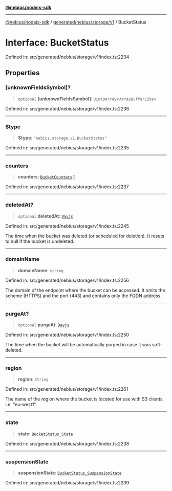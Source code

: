 [**@nebius/nodejs-sdk**](../../../../../README.md)

---

[@nebius/nodejs-sdk](../../../../../README.md) / [generated/nebius/storage/v1](../README.md) / BucketStatus

# Interface: BucketStatus

Defined in: src/generated/nebius/storage/v1/index.ts:2234

## Properties

### \[unknownFieldsSymbol\]?

> `optional` **\[unknownFieldsSymbol\]**: `Uint8Array`\<`ArrayBufferLike`\>

Defined in: src/generated/nebius/storage/v1/index.ts:2236

---

### $type

> **$type**: `"nebius.storage.v1.BucketStatus"`

Defined in: src/generated/nebius/storage/v1/index.ts:2235

---

### counters

> **counters**: [`BucketCounters`](BucketCounters.md)[]

Defined in: src/generated/nebius/storage/v1/index.ts:2237

---

### deletedAt?

> `optional` **deletedAt**: [`Dayjs`](../../../../../runtime/protos/core/dayjs/classes/Dayjs.md)

Defined in: src/generated/nebius/storage/v1/index.ts:2245

The time when the bucket was deleted (or scheduled for deletion).
It resets to null if the bucket is undeleted.

---

### domainName

> **domainName**: `string`

Defined in: src/generated/nebius/storage/v1/index.ts:2256

The domain of the endpoint where the bucket can be accessed. It omits the scheme (HTTPS) and the port (443)
and contains only the FQDN address.

---

### purgeAt?

> `optional` **purgeAt**: [`Dayjs`](../../../../../runtime/protos/core/dayjs/classes/Dayjs.md)

Defined in: src/generated/nebius/storage/v1/index.ts:2250

The time when the bucket will be automatically purged in case it was soft-deleted.

---

### region

> **region**: `string`

Defined in: src/generated/nebius/storage/v1/index.ts:2261

The name of the region where the bucket is located for use with S3 clients, i.e. "eu-west1".

---

### state

> **state**: [`BucketStatus_State`](../type-aliases/BucketStatus_State.md)

Defined in: src/generated/nebius/storage/v1/index.ts:2238

---

### suspensionState

> **suspensionState**: [`BucketStatus_SuspensionState`](../type-aliases/BucketStatus_SuspensionState.md)

Defined in: src/generated/nebius/storage/v1/index.ts:2239
